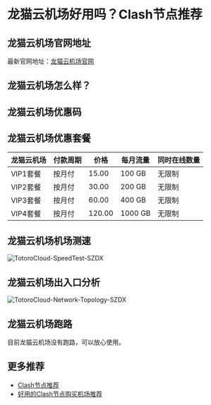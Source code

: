 # 龙猫云机场好用吗？Clash节点推荐

## 龙猫云机场官网地址
最新官网地址：[龙猫云机场官网](https://ct.affxc.com/totorocloud/)

## 龙猫云机场怎么样？


## 龙猫云机场优惠码


## 龙猫云机场优惠套餐

| 龙猫云机场    | 付款周期 | 价格     | 每月流量    | 同时在线数量 |
|--------|------|--------|---------|--------|
| VIP1套餐 | 按月付  | 15.00  | 100 GB  | 无限制    |
| VIP2套餐 | 按月付  | 30.00  | 200 GB  | 无限制    |
| VIP3套餐 | 按月付  | 60.00  | 400 GB  | 无限制    |
| VIP4套餐 | 按月付  | 120.00 | 1000 GB | 无限制    |

## 龙猫云机场机场测速

![TotoroCloud-SpeedTest-SZDX](https://github.com/clashdownload/totorocloud/assets/157440626/e561c77f-751a-425f-9ce1-6d02cf6b9d39)

## 龙猫云机场出入口分析

![TotoroCloud-Network-Topology-SZDX](https://github.com/clashdownload/totorocloud/assets/157440626/02334039-3536-4105-9a3f-191891a5b286)

## 龙猫云机场跑路
目前龙猫云机场没有跑路，可以放心使用。

## 更多推荐
 - [Clash节点推荐](https://github.com/clashdownload/Clash)
 - [好用的Clash节点购买机场推荐](https://clash.top/node/?utm_source=github&utm_medium=clashdownload-details)

